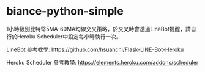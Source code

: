 # biance-python-simple

1小時級別比特幣5MA-60MA均線交叉策略，於交叉時會透過LineBot提醒，請自行於Heroku Scheduler中設定每小時執行一次。

LineBot 參考教學: https://github.com/hsuanchi/Flask-LINE-Bot-Heroku

Heroku Scheduler 參考教學: https://elements.heroku.com/addons/scheduler
